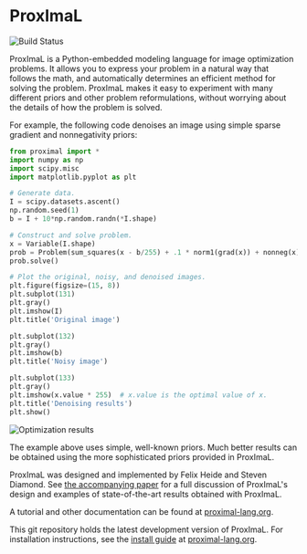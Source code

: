 ProxImaL
=====================
![Build Status](https://github.com/comp-imaging/ProxImaL/actions/workflows/python-package.yml/badge.svg)

ProxImaL is a Python-embedded modeling language for image optimization problems.
It allows you to express your problem in a natural way that follows the math,
and automatically determines an efficient method for solving the problem.
ProxImaL makes it easy to experiment with many different priors and other problem reformulations,
without worrying about the details of how the problem is solved.

For example, the following code denoises an image using simple sparse gradient and nonnegativity priors:

```python
from proximal import *
import numpy as np
import scipy.misc
import matplotlib.pyplot as plt

# Generate data.
I = scipy.datasets.ascent()
np.random.seed(1)
b = I + 10*np.random.randn(*I.shape)

# Construct and solve problem.
x = Variable(I.shape)
prob = Problem(sum_squares(x - b/255) + .1 * norm1(grad(x)) + nonneg(x))
prob.solve()

# Plot the original, noisy, and denoised images.
plt.figure(figsize=(15, 8))
plt.subplot(131)
plt.gray()
plt.imshow(I)
plt.title('Original image')

plt.subplot(132)
plt.gray()
plt.imshow(b)
plt.title('Noisy image')

plt.subplot(133)
plt.gray()
plt.imshow(x.value * 255)  # x.value is the optimal value of x.
plt.title('Denoising results')
plt.show()
```
![Optimization results](https://gist.githubusercontent.com/SteveDiamond/592094bdbd7d9d3f8606383d84db3de5/raw/47ef609f995ee92ab7d9af1d4ad47c60a9764b65/results.png)

The example above uses simple, well-known priors. Much better results can be obtained using the more sophisticated priors provided in ProxImaL.

ProxImaL was designed and implemented by Felix Heide and Steven Diamond.
See [the accompanying paper](https://stevendiamond.me/pdf/proximal.pdf) for a full discussion of ProxImaL's design and examples of state-of-the-art results obtained with ProxImaL.

A tutorial and other documentation can be found at [proximal-lang.org](http://www.proximal-lang.org/).

This git repository holds the latest development version of ProxImaL. For installation instructions,
see the [install guide](http://www.proximal-lang.org/en/latest/install/index.html) at [proximal-lang.org](http://www.proximal-lang.org/).
